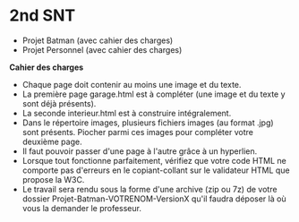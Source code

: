 # 2nd SNT
- Projet Batman (avec cahier des charges)
- Projet Personnel (avec cahier des charges)

**Cahier des charges**
- Chaque page doit contenir au moins une image et du texte.
- La première page garage.html est à compléter (une image et du texte y sont déjà présents).
- La seconde interieur.html est à construire intégralement.
- Dans le répertoire images, plusieurs fichiers images (au format .jpg) sont présents. Piocher parmi ces images pour compléter votre deuxième page.
- Il faut pouvoir passer d'une page à l'autre grâce à un hyperlien.
- Lorsque tout fonctionne parfaitement, vérifiez que votre code HTML ne comporte pas d'erreurs en le copiant-collant sur le validateur HTML que propose la W3C.
- Le travail sera rendu sous la forme d'une archive (zip ou 7z) de votre dossier Projet-Batman-VOTRENOM-VersionX qu'il faudra déposer là où vous la demander le professeur.
